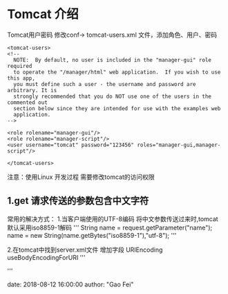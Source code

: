 # Tomcat 介绍

Tomcat用户密码
修改conf-> tomcat-users.xml 文件，添加角色、用户、密码

```
<tomcat-users>
<!--
  NOTE:  By default, no user is included in the "manager-gui" role required
  to operate the "/manager/html" web application.  If you wish to use this app,
  you must define such a user - the username and password are arbitrary. It is
  strongly recommended that you do NOT use one of the users in the commented out
  section below since they are intended for use with the examples web
  application.
-->

<role rolename="manager-gui"/>
<role rolename="manager-script"/>
<user username="tomcat" password="123456" roles="manager-gui,manager-script"/>

</tomcat-users>
```

注意：使用Linux 开发过程 需要修改tomcat的访问权限


## 1.get 请求传送的参数包含中文字符
常用的解决方式：
1.当客户端使用的UTF-8编码 将中文参数传送过来时,tomcat 默认采用iso8859-1解码
'''
String name = request.getParameter("name");
name = new String(name.getBytes("iso8859-1"),"utf-8");
'''


2.在tomcat中找到server.xml文件 增加字段 URIEncoding useBodyEncodingForURI
'''
<Connector connectionTimeout="20000" port="8080" protocol="HTTP/1.1" redirectPort="8443" URIEncoding="UTF-8" useBodyEncodingForURI="true"/>

'''

date:       2018-08-12 16:00:00
author:     "Gao Fei"


